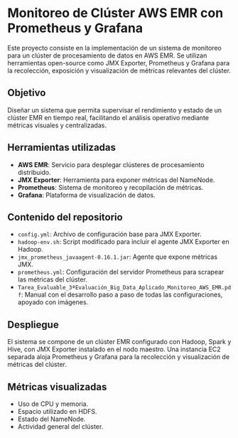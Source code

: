 # Monitoreo de Clúster AWS EMR con Prometheus y Grafana

Este proyecto consiste en la implementación de un sistema de monitoreo para un clúster de procesamiento de datos en AWS EMR. Se utilizan herramientas open-source como JMX Exporter, Prometheus y Grafana para la recolección, exposición y visualización de métricas relevantes del clúster.

## Objetivo

Diseñar un sistema que permita supervisar el rendimiento y estado de un clúster EMR en tiempo real, facilitando el análisis operativo mediante métricas visuales y centralizadas.

## Herramientas utilizadas

- **AWS EMR**: Servicio para desplegar clústeres de procesamiento distribuido.
- **JMX Exporter**: Herramienta para exponer métricas del NameNode.
- **Prometheus**: Sistema de monitoreo y recopilación de métricas.
- **Grafana**: Plataforma de visualización de datos.

## Contenido del repositorio

- `config.yml`: Archivo de configuración base para JMX Exporter.
- `hadoop-env.sh`: Script modificado para incluir el agente JMX Exporter en Hadoop.
- `jmx_prometheus_javaagent-0.16.1.jar`: Agente que expone métricas JMX.
- `prometheus.yml`: Configuración del servidor Prometheus para scrapear las métricas del clúster.
- `Tarea_Evaluable_3ªEvaluación_Big_Data_Aplicado_Monitoreo_AWS_EMR.pdf`: Manual con el desarrollo paso a paso de todas las configuraciones, apoyado con imágenes.


## Despliegue

El sistema se compone de un clúster EMR configurado con Hadoop, Spark y Hive, con JMX Exporter instalado en el nodo maestro. Una instancia EC2 separada aloja Prometheus y Grafana para la recolección y visualización de métricas del clúster.

## Métricas visualizadas

- Uso de CPU y memoria.
- Espacio utilizado en HDFS.
- Estado del NameNode.
- Actividad general del clúster.
